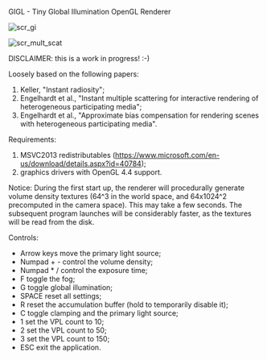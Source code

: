 GIGL - Tiny Global Illumination OpenGL Renderer

![scr_gi](https://cloud.githubusercontent.com/assets/2144122/9428790/411fcdbe-49ba-11e5-9a44-d2c1615184ab.jpg)

![scr_mult_scat](https://cloud.githubusercontent.com/assets/2144122/9428697/74b8a5c2-49b7-11e5-9f09-8601bd2423e4.jpg)

DISCLAIMER: this is a work in progress! :-)

Loosely based on the following papers:
1. Keller, "Instant radiosity";
2. Engelhardt et al., "Instant multiple scattering for interactive rendering of heterogeneous participating media";
3. Engelhardt et al., "Approximate bias compensation for rendering scenes with heterogeneous participating media".

Requirements:
1. MSVC2013 redistributables (https://www.microsoft.com/en-us/download/details.aspx?id=40784);
2. graphics drivers with OpenGL 4.4 support.

Notice:
During the first start up, the renderer will procedurally generate volume density textures (64^3 in the world space, and 64x1024^2 precomputed in the camera space). This may take a few seconds.
The subsequent program launches will be considerably faster, as the textures will be read from the disk.

Controls:
* Arrow keys    move the primary light source;
* Numpad + -    control the volume density;
* Numpad * /    control the exposure time;
* F             toggle the fog;
* G             toggle global illumination;
* SPACE         reset all settings;
* R             reset the accumulation buffer (hold to temporarily disable it);
* C             toggle clamping and the primary light source;
* 1             set the VPL count to 10;
* 2             set the VPL count to 50;
* 3             set the VPL count to 150;
* ESC           exit the application.
